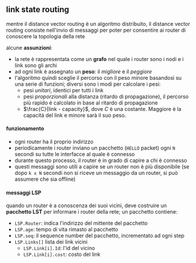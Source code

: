 ## link state routing
mentre il distance vector routing è un algoritmo distribuito, il distance vector routing consiste nell'invio di messaggi per poter per consentire ai router di conoscere la topologia della rete

alcune **assunzioni**:
- la rete è rappresentata come un **grafo** nel quale i router sono i nodi e i link sono gli archi
- ad ogni link è assegnato un **peso**: il *migliore* e il *peggiore*
- l'algoritmo quindi sceglie il percorso con il peso minore basandosi su una serie di funzioni; diversi sono i modi per calcolare i pesi:
  - pesi *unitari*, identici per tutti i link
  - pesi *proporzionali* alla distanza (ritardo di propagazione), il percorso più rapido è calcolato in base al ritardo di propagazione
  - $\frac{C}{link - capacity}$, dove $C$ è una costante. Maggiore è la capacità del link e minore sarà il suo peso.

#### funzionamento
- ogni router ha il proprio indirizzo
- periodicamente i router inviano un pacchetto (`HELLO` packet) ogni `N` secondi su tutte le interfacce al quale è connesso
- durante questo processo, il router è in grado di capire a chi è connesso
- questi messaggi sono utili a capire se un router non è più disponibile (se dopo `k x N` secondi non si riceve un messaggio da un router, si può assumere che sia offline)

#### messaggi LSP
quando un router è a conoscenza dei suoi vicini, deve costruire un **pacchetto LST** per informare i router della rete; un pacchetto contiene:
- `LSP.Router`: indica l'indirizzo del mittente del pacchetto
- `LSP.age`: tempo di vita rimasto al pacchetto
- `LSP.seq`: il sequence number del pacchetto, incrementato ad ogni step
- `LSP.Links[]` lista dei link vicini
  - `LSP.Link[i].Id`: l'id del vicino
  - `LSP.Link[i].cost`: costo del link
